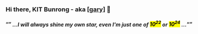 ### Hi there, KIT Bunrong - aka [[gary]](https://ibrong.netlify.app) 👋
 
#### <q></q> <cite>...I will always shine my own star, even I'm just one of <mark>10<sup>22</sup></mark> or <mark>10<sup>24</sup></mark> ...</cite><q></q>

